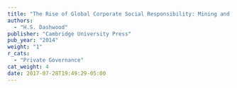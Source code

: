 ```yaml
---
title: "The Rise of Global Corporate Social Responsibility: Mining and the Spread of Global Norms"
authors:
  - "H.S. Dashwood"
publisher: "Cambridge University Press"
pub_year: "2014"
weight: "1"
r_cats:
  - "Private Governance"
cat_weight: 4
date: 2017-07-28T19:49:29-05:00
---
```

